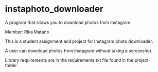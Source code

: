 # instaphoto_downloader
A program that allows you to download photos from Instagram 

Member: Rika Matano

This is a student assignment and project for Instagram photo downloader. 

A user can download photos from Instagram without taking a screenshot. 

Library requirements are in the requirements.txt file found in the project folder.
